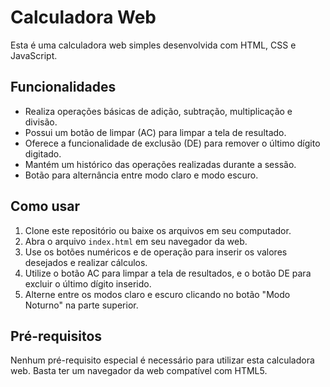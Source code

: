 # Calculadora Web

Esta é uma calculadora web simples desenvolvida com HTML, CSS e JavaScript.

## Funcionalidades

- Realiza operações básicas de adição, subtração, multiplicação e divisão.
- Possui um botão de limpar (AC) para limpar a tela de resultado.
- Oferece a funcionalidade de exclusão (DE) para remover o último dígito digitado.
- Mantém um histórico das operações realizadas durante a sessão.
- Botão para alternância entre modo claro e modo escuro.

## Como usar

1. Clone este repositório ou baixe os arquivos em seu computador.
2. Abra o arquivo `index.html` em seu navegador da web.
3. Use os botões numéricos e de operação para inserir os valores desejados e realizar cálculos.
4. Utilize o botão AC para limpar a tela de resultados, e o botão DE para excluir o último dígito inserido.
5. Alterne entre os modos claro e escuro clicando no botão "Modo Noturno" na parte superior.

## Pré-requisitos

Nenhum pré-requisito especial é necessário para utilizar esta calculadora web. Basta ter um navegador da web compatível com HTML5.
